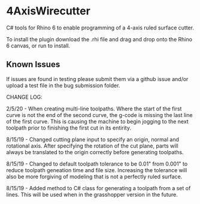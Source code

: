 # 4AxisWirecutter
C# tools for Rhino 6 to enable programming of a 4-axis ruled surface cutter.

To install the plugin download the .rhi file and drag and drop onto the Rhino 6 canvas, or run to install.

<h2>Known Issues</h2>
If issues are found in testing please submit them via a github issue and/or upload a test file in the bug submission folder.

CHANGE LOG:

2/5/20 - When creating multi-line toolpaths.
Where the start of the first curve is not the end of the second curve, the g-code is missing the last line of the first curve.
This is causing the machine to begin jogging to the next toolpath prior to finishing the first cut in its entirity.

8/15/19 - Changed cutting plane input to specify an origin, normal and rotational axis.  After specifying the rotation of the cut plane, parts will always be translated to the origin correctly before generating toolpaths.

8/15/19 - Changed to default toolpath tolerance to be 0.01" from 0.001" to reduce toolpath geneation time and file size.  Increasing the tolerance will also be more forgiving of modeling that is not a perfectly ruled surface.

8/15/19 - Added method to C# class for generating a toolpath from a set of lines.  This will be used when in the grasshopper version in the future.